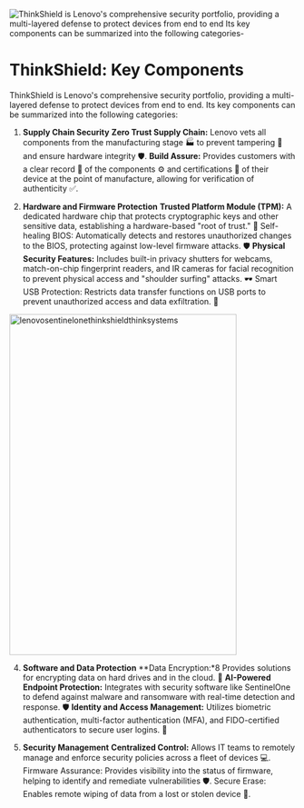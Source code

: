 ![ThinkShield is Lenovo's comprehensive security portfolio, providing a multi-layered defense to protect devices from end to end  Its key components can be summarized into the following categories-](https://github.com/user-attachments/assets/7415f9d2-04f1-45dc-8c51-766c053dd919)


# ThinkShield: Key Components

ThinkShield is Lenovo's comprehensive security portfolio, providing a multi-layered defense to protect devices from end to end. Its key components can be summarized into the following categories:

1. **Supply Chain Security**
**Zero Trust Supply Chain:** Lenovo vets all components from the manufacturing stage 🏭 to prevent tampering 🚫 and ensure hardware integrity 🛡️.
**Build Assure:** Provides customers with a clear record 📝 of the components ⚙️ and certifications 📜 of their device at the point of manufacture, allowing for verification of authenticity ✅.

2. **Hardware and Firmware Protection**
**Trusted Platform Module (TPM):** A dedicated hardware chip that protects cryptographic keys and other sensitive data, establishing a hardware-based "root of trust." 🔐
Self-healing BIOS: Automatically detects and restores unauthorized changes to the BIOS, protecting against low-level firmware attacks. 🛡️
**Physical Security Features:** Includes built-in privacy shutters for webcams, match-on-chip fingerprint readers, and IR cameras for facial recognition to prevent physical access and "shoulder surfing" attacks. 🕶️
Smart USB Protection: Restricts data transfer functions on USB ports to prevent unauthorized access and data exfiltration. 🚫

<img width="400" height="600" alt="lenovosentinelonethinkshieldthinksystems" src="https://github.com/user-attachments/assets/263ba893-a5f0-40e6-b2af-0080d5d1a5c2" />


4. **Software and Data Protection**
**Data Encryption:*8 Provides solutions for encrypting data on hard drives and in the cloud. 🔐
**AI-Powered Endpoint Protection:** Integrates with security software like SentinelOne to defend against malware and ransomware with real-time detection and response. 🛡️
**Identity and Access Management:** Utilizes biometric authentication, multi-factor authentication (MFA), and FIDO-certified authenticators to secure user logins. 🔐

5. **Security Management**
**Centralized Control:** Allows IT teams to remotely manage and enforce security policies across a fleet of devices 💻.
Firmware Assurance: Provides visibility into the status of firmware, helping to identify and remediate vulnerabilities 🛡️.
Secure Erase: Enables remote wiping of data from a lost or stolen device 🚫.
